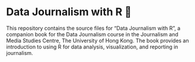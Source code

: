 # Data Journalism with R 📘

This repository contains the source files for “Data Journalism with R”, a companion book for the Data Journalism course in the Journalism and Media Studies Centre, The University of Hong Kong. The book provides an introduction to using R for data analysis, visualization, and reporting in journalism.
